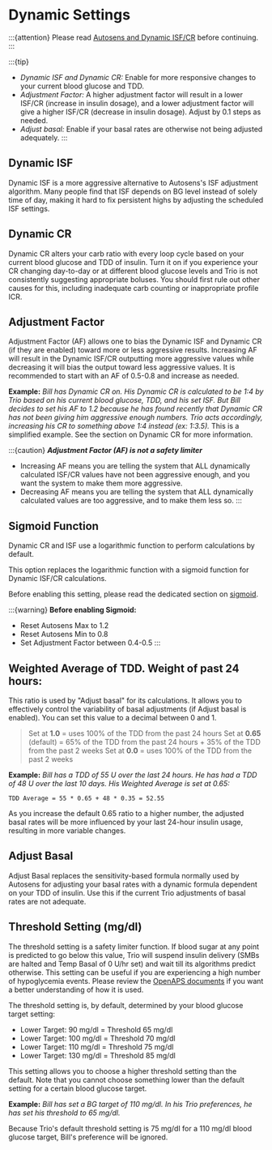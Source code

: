 # Dynamic Settings
:::{attention}
Please read [Autosens and Dynamic ISF/CR](../concepts/autosens-dynamic.md) before continuing.
:::

:::{tip}
 - _Dynamic ISF and Dynamic CR:_ Enable for more responsive changes to your current blood glucose and TDD. 
 - _Adjustment Factor:_ A higher adjustment factor will result in a lower ISF/CR (increase in insulin dosage), and a lower adjustment factor will give a higher ISF/CR (decrease in insulin dosage). Adjust by 0.1 steps as needed.
 - _Adjust basal:_ Enable if your basal rates are otherwise not being adjusted adequately.
:::

## Dynamic ISF

Dynamic ISF is a more aggressive alternative to Autosens's ISF adjustment algorithm. Many people find that ISF depends on BG level instead of solely time of day, making it hard to fix persistent highs by adjusting the scheduled ISF settings.

## Dynamic CR

Dynamic CR alters your carb ratio with every loop cycle based on your current blood glucose and TDD of insulin. Turn it on if you experience your CR changing day-to-day or at different blood glucose levels and Trio is not consistently suggesting appropriate boluses. You should first rule out other causes for this, including inadequate carb counting or inappropriate profile ICR.

## Adjustment Factor

Adjustment Factor (AF) allows one to bias the Dynamic ISF and Dynamic CR (if they are enabled) toward more or less aggressive results. Increasing AF will result in the Dynamic ISF/CR outputting more aggressive values while decreasing it will bias the output toward less aggressive values. It is recommended to start with an AF of 0.5-0.8 and increase as needed.

**Example:** _Bill has Dynamic CR on. His Dynamic CR is calculated to be 1:4 by Trio based on his current blood glucose, TDD, and his set ISF. But Bill decides to set his AF to 1.2 because he has found recently that Dynamic CR has not been giving him aggressive enough numbers. Trio acts accordingly, increasing his CR to something above 1:4 instead (ex: 1:3.5)._
This is a simplified example. See the section on Dynamic CR for more information.

:::{caution}
***Adjustment Factor (AF) is not a safety limiter***
 - Increasing AF means you are telling the system that ALL dynamically calculated ISF/CR values have not been aggressive enough, and you want the system to make them more aggressive.
 - Decreasing AF means you are telling the system that ALL dynamically calculated values are too aggressive, and to make them less so.
:::

## Sigmoid Function
Dynamic CR and ISF use a logarithmic function to perform calculations by default.

This option replaces the logarithmic function with a sigmoid function for Dynamic ISF/CR calculations.

Before enabling this setting, please read the dedicated section on [sigmoid](../concepts/sigmoid.md). 

:::{warning}
**Before enabling Sigmoid:**
 - Reset Autosens Max to 1.2
 - Reset Autosens Min to 0.8
 - Set Adjustment Factor between 0.4-0.5
:::

## Weighted Average of TDD. Weight of past 24 hours:

This ratio is used by "Adjust basal" for its calculations. It allows you to effectively control the variability of basal adjustments (if Adjust basal is enabled). You can set this value to a decimal between 0 and 1. 

>Set at **1.0** = uses 100% of the TDD from the past 24 hours
>Set at **0.65** (default) = 65% of the TDD from the past 24 hours + 35% of the TDD from the past 2 weeks
>Set at **0.0** = uses 100% of the TDD from the past 2 weeks

**Example:** _Bill has a TDD of 55 U over the last 24 hours. He has had a TDD of 48 U over the last 10 days. His Weighted Average is set at 0.65:_
```{math}
TDD Average = 55 * 0.65 + 48 * 0.35 = 52.55
```

As you increase the default 0.65 ratio to a higher number, the adjusted basal rates will be more influenced by your last 24-hour insulin usage, resulting in more variable changes.

## Adjust Basal

Adjust Basal replaces the sensitivity-based formula normally used by Autosens for adjusting your basal rates with a dynamic formula dependent on your TDD of insulin. Use this if the current Trio adjustments of basal rates are not adequate.

## Threshold Setting (mg/dl)
The threshold setting is a safety limiter function. If blood sugar at any point is predicted to go below this value, Trio will suspend insulin delivery (SMBs are halted and Temp Basal of 0 U/hr set) and wait till its algorithms predict otherwise. This setting can be useful if you are experiencing a high number of hypoglycemia events. Please review the [OpenAPS documents](https://openaps.readthedocs.io/en/latest/docs/While%20You%20Wait%20For%20Gear/Understand-determine-basal.html?highlight=Safety%20Threshold) if you want a better understanding of how it is used.</a> 

The threshold setting is, by default, determined by your blood glucose target setting:
- Lower Target: 90 mg/dl = Threshold 65 mg/dl 
- Lower Target: 100 mg/dl = Threshold 70 mg/dl 
- Lower Target: 110 mg/dl = Threshold 75 mg/dl 
- Lower Target: 130 mg/dl = Threshold 85 mg/dl 


This setting allows you to choose a higher threshold setting than the default. Note that you cannot choose something lower than the default setting for a certain blood glucose target.

**Example:** _Bill has set a BG target of 110 mg/dl. In his Trio preferences, he has set his threshold to 65 mg/dl._ 

Because Trio's default threshold setting is 75 mg/dl for a 110 mg/dl blood glucose target, Bill's preference will be ignored.
